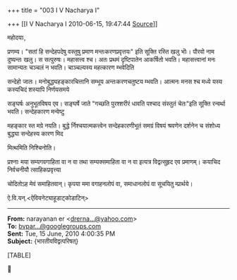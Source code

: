 +++
title = "003 I V Nacharya I"

+++
[[I V Nacharya I	2010-06-15, 19:47:44 [Source](https://groups.google.com/g/bvparishat/c/D3857o0Tk7w)]]



  
महोदयाः,

प्रणम्य। "सतां हि सन्देहपदेषु वस्तुषु प्रमाण मन्तःकरणप्रवृत्तयः" इति सूक्ति रस्ति खलु भॊः। पौरवो नाम दुष्यन्तः खलु। स सत्पुरुषः। महासत्त्व श्च। अतः प्रथमं दृष्टिपातेन आकर्षितो भवति। महासत्त्वानां मनः सामान्यतः चञ्चलं न भवति। चाञ्चल्यस्य महत्कारण म्भवेदिति

सन्देहो जातः। मनोबुद्ध्यहङ्कारचित्तानि सम्भूय अन्तःकरणचतुष्टय म्भवति। आत्मनः मनस श्च मध्ये यस्य कस्यचिदं शस्यापि निर्णयसमये

सङ्घर्षः अनुभूतविषय एव। सङ्घर्षे जाते "गच्छति पुरश्शरीरं धावति पश्चाद संस्तुतं चेतः"इति सूक्ति रन्वर्था भवति। सन्देहकारण मन्वेष्टु

महङ्कार स्त मग्रे नयति। बुद्धे र्निश्चयात्मकत्त्वेन सन्देहकारणीभूतं समग्रं विषयं श्रवणेन दर्शनेन च संशोध्य बुद्ध्या सन्देहस्य कारण मिद

मित्थमिति निश्चिनोति।

प्रश्नाः मया सम्यगवगाहिता वा न वा तथा सम्यक्समाहिता वा न वा इत्यत्र विद्वत्सुहृद एव प्रमाणम्। कयाचिद निर्वचनीयौ त्साहिकप्रवृत्त्या

चोदितोऽह मेवं समाहितवान्। कृपया ममा वगाहनलोपं वा, समाधानलोपं वा सूचयितु म्प्रार्थये।

ऐ.वि.यन्.\<ऐवियनेट्याहूडाट्कोडाटिन्>



  

------------------------------------------------------------------------

**From:** narayanan er \<[drerna...@yahoo.com]()\>  
**To:** [bvpar...@googlegroups.com]()  
**Sent:** Tue, 15 June, 2010 4:00:35 PM  
**Subject:** {भारतीयविद्वत्परिषत्}  

  

[TABLE]

  



